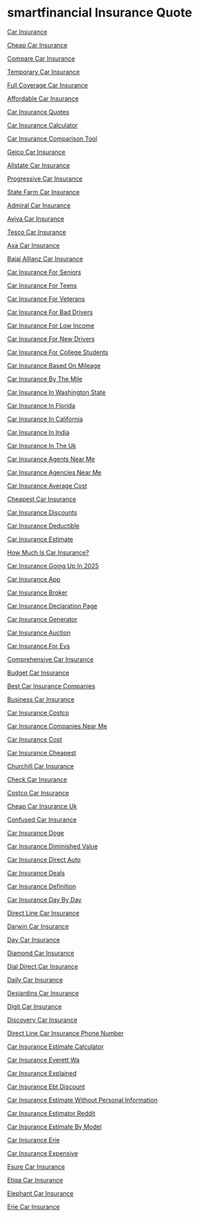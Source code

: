 <h1>smartfinancial Insurance Quote</h1><p><a href="post/car-insurance.md">Car Insurance</a></p>
<p><a href="post/cheap-car-insurance.md">Cheap Car Insurance</a></p>
<p><a href="post/compare-car-insurance.md">Compare Car Insurance</a></p>
<p><a href="post/temporary-car-insurance.md">Temporary Car Insurance</a></p>
<p><a href="post/full-coverage-car-insurance.md">Full Coverage Car Insurance</a></p>
<p><a href="post/affordable-car-insurance.md">Affordable Car Insurance</a></p>
<p><a href="post/car-insurance-quotes.md">Car Insurance Quotes</a></p>
<p><a href="post/car-insurance-calculator.md">Car Insurance Calculator</a></p>
<p><a href="post/car-insurance-comparison-tool.md">Car Insurance Comparison Tool</a></p>
<p><a href="post/geico-car-insurance.md">Geico Car Insurance</a></p>
<p><a href="post/allstate-car-insurance.md">Allstate Car Insurance</a></p>
<p><a href="post/progressive-car-insurance.md">Progressive Car Insurance</a></p>
<p><a href="post/state-farm-car-insurance.md">State Farm Car Insurance</a></p>
<p><a href="post/admiral-car-insurance.md">Admiral Car Insurance</a></p>
<p><a href="post/aviva-car-insurance.md">Aviva Car Insurance</a></p>
<p><a href="post/tesco-car-insurance.md">Tesco Car Insurance</a></p>
<p><a href="post/axa-car-insurance.md">Axa Car Insurance</a></p>
<p><a href="post/bajaj-allianz-car-insurance.md">Bajaj Allianz Car Insurance</a></p>
<p><a href="post/car-insurance-for-seniors.md">Car Insurance For Seniors</a></p>
<p><a href="post/car-insurance-for-teens.md">Car Insurance For Teens</a></p>
<p><a href="post/car-insurance-for-veterans.md">Car Insurance For Veterans</a></p>
<p><a href="post/car-insurance-for-bad-drivers.md">Car Insurance For Bad Drivers</a></p>
<p><a href="post/car-insurance-for-low-income.md">Car Insurance For Low Income</a></p>
<p><a href="post/car-insurance-for-new-drivers.md">Car Insurance For New Drivers</a></p>
<p><a href="post/car-insurance-for-college-students.md">Car Insurance For College Students</a></p>
<p><a href="post/car-insurance-based-on-mileage.md">Car Insurance Based On Mileage</a></p>
<p><a href="post/car-insurance-by-the-mile.md">Car Insurance By The Mile</a></p>
<p><a href="post/car-insurance-in-washington-state.md">Car Insurance In Washington State</a></p>
<p><a href="post/car-insurance-in-florida.md">Car Insurance In Florida</a></p>
<p><a href="post/car-insurance-in-california.md">Car Insurance In California</a></p>
<p><a href="post/car-insurance-in-india.md">Car Insurance In India</a></p>
<p><a href="post/car-insurance-in-the-uk.md">Car Insurance In The Uk</a></p>
<p><a href="post/car-insurance-agents-near-me.md">Car Insurance Agents Near Me</a></p>
<p><a href="post/car-insurance-agencies-near-me.md">Car Insurance Agencies Near Me</a></p>
<p><a href="post/car-insurance-average-cost.md">Car Insurance Average Cost</a></p>
<p><a href="post/cheapest-car-insurance.md">Cheapest Car Insurance</a></p>
<p><a href="post/car-insurance-discounts.md">Car Insurance Discounts</a></p>
<p><a href="post/car-insurance-deductible.md">Car Insurance Deductible</a></p>
<p><a href="post/car-insurance-estimate.md">Car Insurance Estimate</a></p>
<p><a href="post/how-much-is-car-insurance?.md">How Much Is Car Insurance?</a></p>
<p><a href="post/car-insurance-going-up-in-2025.md">Car Insurance Going Up In 2025</a></p>
<p><a href="post/car-insurance-app.md">Car Insurance App</a></p>
<p><a href="post/car-insurance-broker.md">Car Insurance Broker</a></p>
<p><a href="post/car-insurance-declaration-page.md">Car Insurance Declaration Page</a></p>
<p><a href="post/car-insurance-generator.md">Car Insurance Generator</a></p>
<p><a href="post/car-insurance-auction.md">Car Insurance Auction</a></p>
<p><a href="post/car-insurance-for-evs.md">Car Insurance For Evs</a></p>
<p><a href="post/comprehensive-car-insurance.md">Comprehensive Car Insurance</a></p>
<p><a href="post/budget-car-insurance.md">Budget Car Insurance</a></p>
<p><a href="post/best-car-insurance-companies.md">Best Car Insurance Companies</a></p>
<p><a href="post/business-car-insurance.md">Business Car Insurance</a></p>
<p><a href="post/car-insurance-costco.md">Car Insurance Costco</a></p>
<p><a href="post/car-insurance-companies-near-me.md">Car Insurance Companies Near Me</a></p>
<p><a href="post/car-insurance-cost.md">Car Insurance Cost</a></p>
<p><a href="post/car-insurance-cheapest.md">Car Insurance Cheapest</a></p>
<p><a href="post/churchill-car-insurance.md">Churchill Car Insurance</a></p>
<p><a href="post/check-car-insurance.md">Check Car Insurance</a></p>
<p><a href="post/costco-car-insurance.md">Costco Car Insurance</a></p>
<p><a href="post/cheap-car-insurance-uk.md">Cheap Car Insurance Uk</a></p>
<p><a href="post/confused-car-insurance.md">Confused Car Insurance</a></p>
<p><a href="post/car-insurance-doge.md">Car Insurance Doge</a></p>
<p><a href="post/car-insurance-diminished-value.md">Car Insurance Diminished Value</a></p>
<p><a href="post/car-insurance-direct-auto.md">Car Insurance Direct Auto</a></p>
<p><a href="post/car-insurance-deals.md">Car Insurance Deals</a></p>
<p><a href="post/car-insurance-definition.md">Car Insurance Definition</a></p>
<p><a href="post/car-insurance-day-by-day.md">Car Insurance Day By Day</a></p>
<p><a href="post/direct-line-car-insurance.md">Direct Line Car Insurance</a></p>
<p><a href="post/darwin-car-insurance.md">Darwin Car Insurance</a></p>
<p><a href="post/day-car-insurance.md">Day Car Insurance</a></p>
<p><a href="post/diamond-car-insurance.md">Diamond Car Insurance</a></p>
<p><a href="post/dial-direct-car-insurance.md">Dial Direct Car Insurance</a></p>
<p><a href="post/daily-car-insurance.md">Daily Car Insurance</a></p>
<p><a href="post/desjardins-car-insurance.md">Desjardins Car Insurance</a></p>
<p><a href="post/digit-car-insurance.md">Digit Car Insurance</a></p>
<p><a href="post/discovery-car-insurance.md">Discovery Car Insurance</a></p>
<p><a href="post/direct-line-car-insurance-phone-number.md">Direct Line Car Insurance Phone Number</a></p>
<p><a href="post/car-insurance-estimate-calculator.md">Car Insurance Estimate Calculator</a></p>
<p><a href="post/car-insurance-everett-wa.md">Car Insurance Everett Wa</a></p>
<p><a href="post/car-insurance-explained.md">Car Insurance Explained</a></p>
<p><a href="post/car-insurance-ebt-discount.md">Car Insurance Ebt Discount</a></p>
<p><a href="post/car-insurance-estimate-without-personal-information.md">Car Insurance Estimate Without Personal Information</a></p>
<p><a href="post/car-insurance-estimator-reddit.md">Car Insurance Estimator Reddit</a></p>
<p><a href="post/car-insurance-estimate-by-model.md">Car Insurance Estimate By Model</a></p>
<p><a href="post/car-insurance-erie.md">Car Insurance Erie</a></p>
<p><a href="post/car-insurance-expensive.md">Car Insurance Expensive</a></p>
<p><a href="post/esure-car-insurance.md">Esure Car Insurance</a></p>
<p><a href="post/etiqa-car-insurance.md">Etiqa Car Insurance</a></p>
<p><a href="post/elephant-car-insurance.md">Elephant Car Insurance</a></p>
<p><a href="post/erie-car-insurance.md">Erie Car Insurance</a></p>
